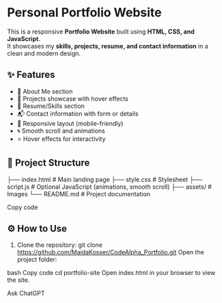# Personal Portfolio Website

This is a responsive **Portfolio Website** built using **HTML, CSS, and JavaScript**.  
It showcases my **skills, projects, resume, and contact information** in a clean and modern design.

## ✨ Features
- 📖 About Me section  
- 💼 Projects showcase with hover effects  
- 📄 Resume/Skills section  
- 📬 Contact information with form or details  
- 🎨 Responsive layout (mobile-friendly)  
- 🌀 Smooth scroll and animations  
- ⭐ Hover effects for interactivity  

## 📂 Project Structure
├── index.html # Main landing page
├── style.css # Stylesheet
├── script.js # Optional JavaScript (animations, smooth scroll)
├── assets/ # Images
└── README.md # Project documentation

Copy code

## ⚙️ How to Use
1. Clone the repository:
   git clone https://github.com/MaidaKosser/CodeAlpha_Portfolio.git
Open the project folder:

bash
Copy code
cd portfolio-site
Open index.html in your browser to view the site.







Ask ChatGPT
